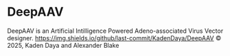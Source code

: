 # DeepAAV

DeepAAV is an Artificial Intilligence Powered Adeno-associated Virus Vector designer. 
https://img.shields.io/github/last-commit/KadenDaya/DeepAAV
© 2025, Kaden Daya and Alexander Blake